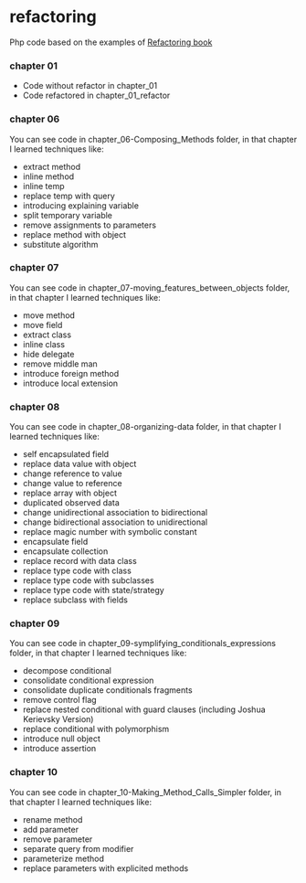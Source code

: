 # refactoring

Php code based on the examples of [Refactoring book](https://martinfowler.com/books/refactoring.html)

### chapter 01

* Code without refactor in chapter_01
* Code refactored in chapter_01_refactor

### chapter 06

You can see code in chapter_06-Composing_Methods folder, in that chapter I learned techniques like:

* extract method
* inline method
* inline temp
* replace temp with query
* introducing explaining variable
* split temporary variable
* remove assignments to parameters
* replace method with object
* substitute algorithm

### chapter 07

You can see code in chapter_07-moving_features_between_objects folder, in that chapter I learned techniques like:

* move method
* move field
* extract class
* inline class
* hide delegate
* remove middle man
* introduce foreign method
* introduce local extension

### chapter 08

You can see code in chapter_08-organizing-data folder, in that chapter I learned techniques like:

* self encapsulated field
* replace data value with object
* change reference to value
* change value to reference
* replace array with object
* duplicated observed data
* change unidirectional association to bidirectional
* change bidirectional association to unidirectional
* replace magic number with symbolic constant
* encapsulate field
* encapsulate collection
* replace record with data class
* replace type code with class
* replace type code with subclasses
* replace type code with state/strategy
* replace subclass with fields

### chapter 09

You can see code in chapter_09-symplifying_conditionals_expressions folder, in that chapter I learned techniques like:

* decompose conditional
* consolidate conditional expression
* consolidate duplicate conditionals fragments
* remove control flag
* replace nested conditional with guard clauses (including Joshua Kerievsky Version)
* replace conditional with polymorphism
* introduce null object
* introduce assertion

### chapter 10

You can see code in chapter_10-Making_Method_Calls_Simpler folder, in that chapter I learned techniques like:

* rename method
* add parameter
* remove parameter
* separate query from modifier
* parameterize method
* replace parameters with explicited methods

